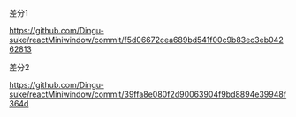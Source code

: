 差分1

https://github.com/Dingu-suke/reactMiniwindow/commit/f5d06672cea689bd541f00c9b83ec3eb04262813


差分2 

https://github.com/Dingu-suke/reactMiniwindow/commit/39ffa8e080f2d90063904f9bd8894e39948f364d

